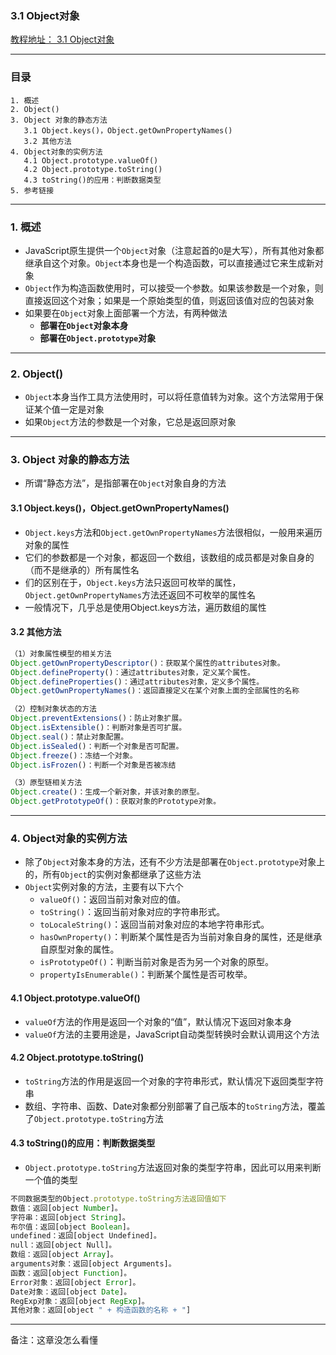 ### 3.1 Object对象
[教程地址： 3.1 Object对象](http://javascript.ruanyifeng.com/stdlib/object.html)

---
### 目录
```
1. 概述
2. Object()
3. Object 对象的静态方法
   3.1 Object.keys()，Object.getOwnPropertyNames()
   3.2 其他方法
4. Object对象的实例方法
   4.1 Object.prototype.valueOf()
   4.2 Object.prototype.toString()
   4.3 toString()的应用：判断数据类型
5. 参考链接
```

---
### 1. 概述
- JavaScript原生提供一个`Object`对象（注意起首的`O`是大写），所有其他对象都继承自这个对象。`Object`本身也是一个构造函数，可以直接通过它来生成新对象
- `Object`作为构造函数使用时，可以接受一个参数。如果该参数是一个对象，则直接返回这个对象；如果是一个原始类型的值，则返回该值对应的包装对象
- 如果要在`Object`对象上面部署一个方法，有两种做法
   - **部署在`Object`对象本身**
   - **部署在`Object.prototype`对象**

---
### 2. Object()
- `Object`本身当作工具方法使用时，可以将任意值转为对象。这个方法常用于保证某个值一定是对象
- 如果`Object`方法的参数是一个对象，它总是返回原对象

---
### 3.  Object 对象的静态方法
- 所谓“静态方法”，是指部署在`Object`对象自身的方法

#### 3.1 Object.keys()，Object.getOwnPropertyNames()
- `Object.keys`方法和`Object.getOwnPropertyNames`方法很相似，一般用来遍历对象的属性
- 它们的参数都是一个对象，都返回一个数组，该数组的成员都是对象自身的（而不是继承的）所有属性名
- 们的区别在于，`Object.keys`方法只返回可枚举的属性，`Object.getOwnPropertyNames`方法还返回不可枚举的属性名
- 一般情况下，几乎总是使用Object.keys方法，遍历数组的属性

#### 3.2 其他方法
```js
（1）对象属性模型的相关方法
Object.getOwnPropertyDescriptor()：获取某个属性的attributes对象。
Object.defineProperty()：通过attributes对象，定义某个属性。
Object.defineProperties()：通过attributes对象，定义多个属性。
Object.getOwnPropertyNames()：返回直接定义在某个对象上面的全部属性的名称

（2）控制对象状态的方法
Object.preventExtensions()：防止对象扩展。
Object.isExtensible()：判断对象是否可扩展。
Object.seal()：禁止对象配置。
Object.isSealed()：判断一个对象是否可配置。
Object.freeze()：冻结一个对象。
Object.isFrozen()：判断一个对象是否被冻结

（3）原型链相关方法
Object.create()：生成一个新对象，并该对象的原型。
Object.getPrototypeOf()：获取对象的Prototype对象。
```

---
### 4. Object对象的实例方法
- 除了`Object`对象本身的方法，还有不少方法是部署在`Object.prototype`对象上的，所有`Object`的实例对象都继承了这些方法
- `Object`实例对象的方法，主要有以下六个
    - `valueOf()`：返回当前对象对应的值。
    - `toString()`：返回当前对象对应的字符串形式。
    - `toLocaleString()`：返回当前对象对应的本地字符串形式。
    - `hasOwnProperty()`：判断某个属性是否为当前对象自身的属性，还是继承自原型对象的属性。
   - `isPrototypeOf()`：判断当前对象是否为另一个对象的原型。
   - `propertyIsEnumerable()`：判断某个属性是否可枚举。
   
#### 4.1  Object.prototype.valueOf()
- `valueOf`方法的作用是返回一个对象的“值”，默认情况下返回对象本身
- `valueOf`方法的主要用途是，JavaScript自动类型转换时会默认调用这个方法

#### 4.2 Object.prototype.toString()
- `toString`方法的作用是返回一个对象的字符串形式，默认情况下返回类型字符串
- 数组、字符串、函数、Date对象都分别部署了自己版本的`toString`方法，覆盖了`Object.prototype.toString`方法

#### 4.3 toString()的应用：判断数据类型
- `Object.prototype.toString`方法返回对象的类型字符串，因此可以用来判断一个值的类型

```js
不同数据类型的Object.prototype.toString方法返回值如下
数值：返回[object Number]。
字符串：返回[object String]。
布尔值：返回[object Boolean]。
undefined：返回[object Undefined]。
null：返回[object Null]。
数组：返回[object Array]。
arguments对象：返回[object Arguments]。
函数：返回[object Function]。
Error对象：返回[object Error]。
Date对象：返回[object Date]。
RegExp对象：返回[object RegExp]。
其他对象：返回[object " + 构造函数的名称 + "]
```

----
备注：这章没怎么看懂
